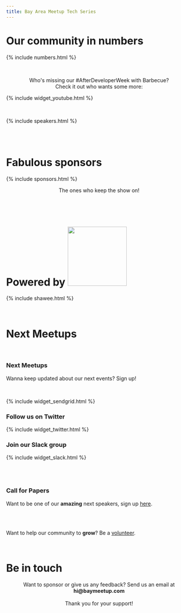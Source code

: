 ```yaml
---
title: Bay Area Meetup Tech Series
---
```


<div class="head">
  <h1>Our community in numbers</h1>
</div>

{% include numbers.html %}

<br>

<p style="text-align:center">Who's missing our #AfterDeveloperWeek with Barbecue?
<br>Check it out who wants some more:</p>

{% include widget_youtube.html %}

<br>

{% include speakers.html %}

<br><br>

<div class="head">
  <h1>Fabulous sponsors</h1>
</div>

{% include sponsors.html %}

<p style="text-align:center">The ones who keep the show on!</p>

<br>

<div class="head">
  <h1>Powered by  <a href="https://shawee.io"><img src="https://shawee.io/images/logo.svg" width="160" style="margin-top:20px"></a></h1>
</div>

{% include shawee.html %}

<br>

<div class="head">
  <h1>Next Meetups</h1>
</div>
<br>
<div class="row">
<div class="col-md-4">

<h3>Next Meetups</h3>

Wanna keep updated about our next events? Sign up!

<br>

{% include widget_sendgrid.html %}

</div>

<div class="col-md-4">

<h3>Follow us on Twitter</h3>

{% include widget_twitter.html %}

</div>

<div class="col-md-4">

<h3>Join our Slack group</h3>

{% include widget_slack.html %}

<br><br>

<h3>Call for Papers</h3>  

Want to be one of our <b>amazing</b> next speakers, sign up <a href="https://goo.gl/forms/6oGFUz0qRdgM2G2g1">here</a>.

<br><br>

Want to help our community to <b>grow</b>? Be a <a href="https://goo.gl/forms/6oGFUz0qRdgM2G2g1">volunteer</a>.

</div>
</div>

<br>

<div class="head">
  <h1>Be in touch</h1>
</div>

<p style="text-align:center">Want to sponsor or give us any feedback? Send us an email at <b>hi@baymeetup.com</b>
<br><br>
Thank you for your support!</p>
